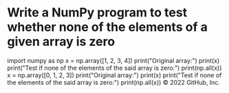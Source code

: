 # Write a NumPy program to test whether none of the elements of a given array is zero

import numpy as np
x = np.array([1, 2, 3, 4])
print("Original array:")
print(x)
print("Test if none of the elements of the said array is zero:")
print(np.all(x))
x = np.array([0, 1, 2, 3])
print("Original array:")
print(x)
print("Test if none of the elements of the said array is zero:")
print(np.all(x))
© 2022 GitHub, Inc.
